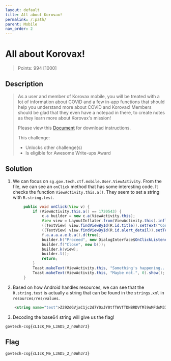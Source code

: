```yaml
---
layout: default
title: All about Korovax!
permalink: /:path/
parent: Mobile
nav_order: 2
---
```

# All about Korovax!

> Points: 994 [1000]

## Description

> As a user and member of Korovax mobile, you will be treated with a lot of information about COViD and a few in-app functions that should help you understand more about COViD and Korovax! Members should be glad that they even have a notepad in there, to create notes as they learn more about Korovax's mission!
> 
> Please view this [Document](https://docs.google.com/document/d/1GrQ6znlN2Z0tu_uAPAs1qrn6by24I51mq8RIIHmFGDU/edit?usp=sharing) for download instructions.
> 
> This challenge:
> - Unlocks other challenge(s)
> - Is eligible for Awesome Write-ups Award

## Solution
1. We can focus on `sg.gov.tech.ctf.mobile.User.ViewActivity`. From the file, we can see an `onClick` method that has some interesting code. It checks the function `ViewActivity.this.a()`. They seem to set a string with `R.string.test`.
```java
        public void onClick(View v) {
            if (ViewActivity.this.a() == 1720543) {
                c.a builder = new c.a(ViewActivity.this);
                View view = LayoutInflater.from(ViewActivity.this).inflate(R.layout.custom_alert, (ViewGroup) null);
                ((TextView) view.findViewById(R.id.title)).setText("Congrats!");
                ((TextView) view.findViewById(R.id.alert_detail)).setText(R.string.test);
                f.a.a.a.a.e.b.a().d(true);
                builder.h("Proceed", new DialogInterface$OnClickListenerC0075a());
                builder.f("Close", new b());
                builder.k(view);
                builder.l();
                return;
            }
            Toast.makeText(ViewActivity.this, "Something's happening...", 0).show();
            Toast.makeText(ViewActivity.this, "Maybe not.", 0).show();
        }
```
2. Based on how Android handles resources, we can see that the `R.string.test` is actually a string that can be found in the `strings.xml` in `resources/res/values`.
```xml
    <string name="test">Z292dGVjaC1jc2d7Y0xJY0tfTWVfTDNBRDVfMl9uMFdoM3IzfQ==</string>
```
3. Decoding the base64 string will give us the flag!
```
govtech-csg{cLIcK_Me_L3AD5_2_n0Wh3r3}
```

## Flag
`govtech-csg{cLIcK_Me_L3AD5_2_n0Wh3r3}`